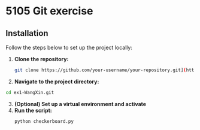 # 5105 Git exercise

## Installation

Follow the steps below to set up the project locally:

1. **Clone the repository:**

   ```bash
   git clone https://github.com/your-username/your-repository.git](https://github.com/kianakianaa/ex1-WangXin.git)
   ```
2. **Navigate to the project directory:**
  
  ```bash
  cd ex1-WangXin.git
```
3. **(Optional) Set up a virtual environment and activate**
4. **Run the script:**
   ```bash
   python checkerboard.py
   ```


